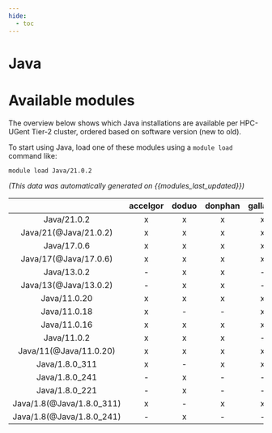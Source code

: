 ```yaml
---
hide:
  - toc
---
```


Java
====

# Available modules


The overview below shows which Java installations are available per HPC-UGent Tier-2 cluster, ordered based on software version (new to old).

To start using Java, load one of these modules using a `module load` command like:

```shell
module load Java/21.0.2
```

*(This data was automatically generated on {{modules_last_updated}})*  

| |accelgor|doduo|donphan|gallade|joltik|shinx|skitty|
| :---: | :---: | :---: | :---: | :---: | :---: | :---: | :---: |
|Java/21.0.2|x|x|x|x|-|x|-|
|Java/21(@Java/21.0.2)|x|x|x|x|-|x|-|
|Java/17.0.6|x|x|x|x|-|x|x|
|Java/17(@Java/17.0.6)|x|x|x|x|-|x|x|
|Java/13.0.2|-|x|x|-|-|-|-|
|Java/13(@Java/13.0.2)|-|x|x|-|-|-|-|
|Java/11.0.20|x|x|x|x|x|x|x|
|Java/11.0.18|x|-|-|x|-|-|-|
|Java/11.0.16|x|x|x|x|-|-|-|
|Java/11.0.2|x|x|x|-|-|-|-|
|Java/11(@Java/11.0.20)|x|x|x|x|x|x|x|
|Java/1.8.0_311|x|-|x|x|-|-|-|
|Java/1.8.0_241|-|x|-|-|-|-|-|
|Java/1.8.0_221|-|x|-|-|-|-|-|
|Java/1.8(@Java/1.8.0_311)|x|-|x|x|-|-|-|
|Java/1.8(@Java/1.8.0_241)|-|x|-|-|-|-|-|
